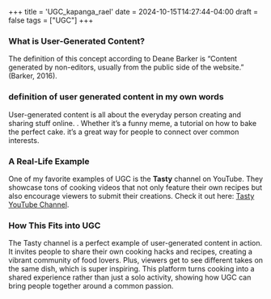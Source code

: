 +++
title = 'UGC_kapanga_rael'
date = 2024-10-15T14:27:44-04:00
draft = false
tags = ["UGC"]
+++


### What is User-Generated Content?

The definition of this concept according to Deane Barker is “Content generated by non-editors, usually from the public side of the website.” (Barker, 2016).
### definition of user generated content in my own words

 User-generated content is all about the everyday person creating and sharing stuff online. . Whether it’s a funny meme, a tutorial on how to bake the perfect cake. it’s a great way for people to connect over common interests.

### A Real-Life Example

One of my favorite examples of UGC is the **Tasty** channel on YouTube. They showcase tons of cooking videos that not only feature their own recipes but also encourage viewers to submit their creations. Check it out here: [Tasty YouTube Channel](https://www.youtube.com/c/buzzfeedtasty).

### How This Fits into UGC

The Tasty channel is a perfect example of user-generated content in action. It invites people to share their own cooking hacks and recipes, creating a vibrant community of food lovers. Plus, viewers get to see different takes on the same dish, which is super inspiring. This platform turns cooking into a shared experience rather than just a solo activity, showing how UGC can bring people together around a common passion.



